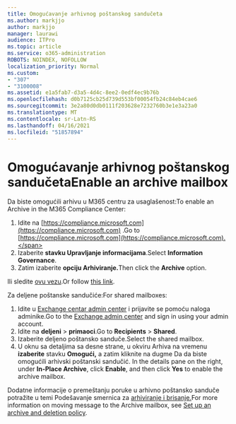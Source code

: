 ```yaml
---
title: Omogućavanje arhivnog poštanskog sandučeta
ms.author: markjjo
author: markjjo
manager: laurawi
audience: ITPro
ms.topic: article
ms.service: o365-administration
ROBOTS: NOINDEX, NOFOLLOW
localization_priority: Normal
ms.custom:
- "307"
- "3100008"
ms.assetid: e1a5fab7-d3a5-4d4c-8ee2-0edf4ec9b76b
ms.openlocfilehash: d0b7125cb25d739d553bf00054fb24c84eb4cae6
ms.sourcegitcommit: 3e2a80d0db0111f203628e7232760b3e1e3a23a0
ms.translationtype: MT
ms.contentlocale: sr-Latn-RS
ms.lasthandoff: 04/16/2021
ms.locfileid: "51857894"
---
```

# <a name="enable-an-archive-mailbox"></a><span data-ttu-id="ef4db-102">Omogućavanje arhivnog poštanskog sandučeta</span><span class="sxs-lookup"><span data-stu-id="ef4db-102">Enable an archive mailbox</span></span>

<span data-ttu-id="ef4db-103">Da biste omogućili arhivu u M365 centru za usaglašenost:</span><span class="sxs-lookup"><span data-stu-id="ef4db-103">To enable an Archive in the M365 Compliance Center:</span></span>

1. <span data-ttu-id="ef4db-104">Idite na [https://compliance.microsoft.com](https://compliance.microsoft.com) .</span><span class="sxs-lookup"><span data-stu-id="ef4db-104">Go to [https://compliance.microsoft.com](https://compliance.microsoft.com).</span></span>
2. <span data-ttu-id="ef4db-105">Izaberite **stavku Upravljanje informacijama**.</span><span class="sxs-lookup"><span data-stu-id="ef4db-105">Select **Information Governance**.</span></span>
3. <span data-ttu-id="ef4db-106">Zatim izaberite **opciju Arhiviranje.**</span><span class="sxs-lookup"><span data-stu-id="ef4db-106">Then click the **Archive** option.</span></span>

<span data-ttu-id="ef4db-107">Ili sledite [ovu vezu](https://sip.compliance.microsoft.com/informationgovernance?viewid=archive).</span><span class="sxs-lookup"><span data-stu-id="ef4db-107">Or follow [this link](https://sip.compliance.microsoft.com/informationgovernance?viewid=archive).</span></span>  

<span data-ttu-id="ef4db-108">Za deljene poštanske sandučiće:</span><span class="sxs-lookup"><span data-stu-id="ef4db-108">For shared mailboxes:</span></span>

1. <span data-ttu-id="ef4db-109">Idite u [Exchange centar admin center](https://outlook.office365.com/ecp) i prijavite se pomoću naloga adminike.</span><span class="sxs-lookup"><span data-stu-id="ef4db-109">Go to the [Exchange admin center](https://outlook.office365.com/ecp) and sign in using your admin account.</span></span>
2. <span data-ttu-id="ef4db-110">Idite na **deljeni**  >  **primaoci**.</span><span class="sxs-lookup"><span data-stu-id="ef4db-110">Go to **Recipients** > **Shared**.</span></span>
3. <span data-ttu-id="ef4db-111">Izaberite deljeno poštansko sanduče.</span><span class="sxs-lookup"><span data-stu-id="ef4db-111">Select the shared mailbox.</span></span>
4. <span data-ttu-id="ef4db-112">U oknu sa detaljima sa desne strane, u okviru Arhiva na vremenu **izaberite** stavku **Omogući,** a zatim kliknite na dugme Da da biste omogućili arhivski poštanski sandučić. </span><span class="sxs-lookup"><span data-stu-id="ef4db-112">In the details pane on the right, under **In-Place Archive**, click **Enable**, and then click **Yes** to enable the archive mailbox.</span></span>

<span data-ttu-id="ef4db-113">Dodatne informacije o premeštanju poruke u arhivno poštansko sanduče potražite u temi Podešavanje smernica za [arhiviranje i brisanje.](https://docs.microsoft.com//office365/securitycompliance/set-up-an-archive-and-deletion-policy-for-mailboxes)</span><span class="sxs-lookup"><span data-stu-id="ef4db-113">For more information on moving message to the Archive mailbox, see [Set up an archive and deletion policy](https://docs.microsoft.com//office365/securitycompliance/set-up-an-archive-and-deletion-policy-for-mailboxes).</span></span>

